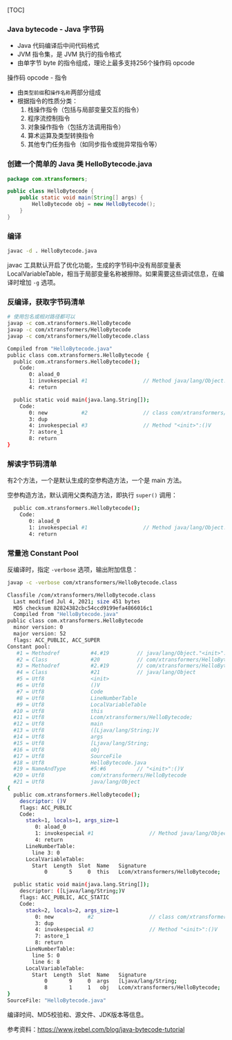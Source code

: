 
[TOC]

### Java bytecode - Java 字节码
- Java 代码编译后中间代码格式
- JVM 指令集，是 JVM 执行的指令格式
- 由单字节 byte 的指令组成，理论上最多支持256个操作码 opcode

操作码 opcode - 指令
- 由`类型前缀`和`操作名称`两部分组成
- 根据指令的性质分类：
    1. 栈操作指令（包括与局部变量交互的指令）
    2. 程序流控制指令
    3. 对象操作指令（包括方法调用指令）
    4. 算术运算及类型转换指令
    5. 其他专门任务指令（如同步指令或抛异常指令等）

### 创建一个简单的 Java 类 HelloBytecode.java
```java
package com.xtransformers;

public class HelloBytecode {
    public static void main(String[] args) {
        HelloBytecode obj = new HelloBytecode();
    }
}
```

### 编译

```bash
javac -d . HelloBytecode.java
```

javac 工具默认开启了优化功能，生成的字节码中没有局部变量表 LocalVariableTable，相当于局部变量名称被擦除。如果需要这些调试信息，在编译时增加 `-g` 选项。

### 反编译，获取字节码清单

```bash
# 使用包名或相对路径都可以
javap -c com.xtransformers.HelloBytecode
javap -c com/xtransformers/HelloBytecode
javap -c com/xtransformers/HelloBytecode.class

Compiled from "HelloBytecode.java"
public class com.xtransformers.HelloBytecode {
  public com.xtransformers.HelloBytecode();
    Code:
       0: aload_0
       1: invokespecial #1                  // Method java/lang/Object."<init>":()V
       4: return

  public static void main(java.lang.String[]);
    Code:
       0: new           #2                  // class com/xtransformers/HelloBytecode
       3: dup
       4: invokespecial #3                  // Method "<init>":()V
       7: astore_1
       8: return
}
```

### 解读字节码清单

有2个方法，一个是默认生成的空参构造方法，一个是 main 方法。

空参构造方法，默认调用父类构造方法，即执行 `super()` 调用：
```bash
  public com.xtransformers.HelloBytecode();
    Code:
       0: aload_0
       1: invokespecial #1                  // Method java/lang/Object."<init>":()V
       4: return
```

### 常量池 Constant Pool

反编译时，指定 `-verbose` 选项，输出附加信息：

```bash
javap -c -verbose com/xtransformers/HelloBytecode.class

Classfile /com/xtransformers/HelloBytecode.class
  Last modified Jul 4, 2021; size 451 bytes
  MD5 checksum 82824382cbc54ccd9199efa4866016c1
  Compiled from "HelloBytecode.java"
public class com.xtransformers.HelloBytecode
  minor version: 0
  major version: 52
  flags: ACC_PUBLIC, ACC_SUPER
Constant pool:
   #1 = Methodref          #4.#19         // java/lang/Object."<init>":()V
   #2 = Class              #20            // com/xtransformers/HelloBytecode
   #3 = Methodref          #2.#19         // com/xtransformers/HelloBytecode."<init>":()V
   #4 = Class              #21            // java/lang/Object
   #5 = Utf8               <init>
   #6 = Utf8               ()V
   #7 = Utf8               Code
   #8 = Utf8               LineNumberTable
   #9 = Utf8               LocalVariableTable
  #10 = Utf8               this
  #11 = Utf8               Lcom/xtransformers/HelloBytecode;
  #12 = Utf8               main
  #13 = Utf8               ([Ljava/lang/String;)V
  #14 = Utf8               args
  #15 = Utf8               [Ljava/lang/String;
  #16 = Utf8               obj
  #17 = Utf8               SourceFile
  #18 = Utf8               HelloBytecode.java
  #19 = NameAndType        #5:#6          // "<init>":()V
  #20 = Utf8               com/xtransformers/HelloBytecode
  #21 = Utf8               java/lang/Object
{
  public com.xtransformers.HelloBytecode();
    descriptor: ()V
    flags: ACC_PUBLIC
    Code:
      stack=1, locals=1, args_size=1
         0: aload_0
         1: invokespecial #1                  // Method java/lang/Object."<init>":()V
         4: return
      LineNumberTable:
        line 3: 0
      LocalVariableTable:
        Start  Length  Slot  Name   Signature
            0       5     0  this   Lcom/xtransformers/HelloBytecode;

  public static void main(java.lang.String[]);
    descriptor: ([Ljava/lang/String;)V
    flags: ACC_PUBLIC, ACC_STATIC
    Code:
      stack=2, locals=2, args_size=1
         0: new           #2                  // class com/xtransformers/HelloBytecode
         3: dup
         4: invokespecial #3                  // Method "<init>":()V
         7: astore_1
         8: return
      LineNumberTable:
        line 5: 0
        line 6: 8
      LocalVariableTable:
        Start  Length  Slot  Name   Signature
            0       9     0  args   [Ljava/lang/String;
            8       1     1   obj   Lcom/xtransformers/HelloBytecode;
}
SourceFile: "HelloBytecode.java"
```

编译时间、MD5校验和、源文件、JDK版本等信息。


参考资料：https://www.jrebel.com/blog/java-bytecode-tutorial

